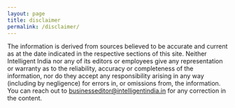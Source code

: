 ```yaml
---
layout: page
title: disclaimer
permalink: /disclaimer/
---
```


 
 The information is derived from sources believed to be accurate and current as at the date indicated in the respective sections of this site. Neither  Intelligent India nor any of its editors or employees give any representation or warranty as to the reliability, accuracy or completeness of the information, nor do they accept any responsibility arising in any way (including by negligence) for errors in, or omissions from, the information. You can reach out to businesseditor@intelligentindia.in for any correction in the content.